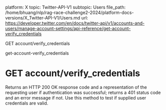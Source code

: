 platform: X
topic: Twitter-API-V1
subtopic: Users
file_path: /home/bhuang/nlp/rag-race-challenge2-2024/platform-docs-versions/X_Twitter-API-V1/Users.md
url: https://developer.twitter.com/en/docs/twitter-api/v1/accounts-and-users/manage-account-settings/api-reference/get-account-verify_credentials

GET account/verify\_credentials

get-account-verify\_credentials

# GET account/verify\_credentials

Returns an HTTP 200 OK response code and a representation of the requesting user if authentication was successful; returns a 401 status code and an error message if not. Use this method to test if supplied user credentials are valid.